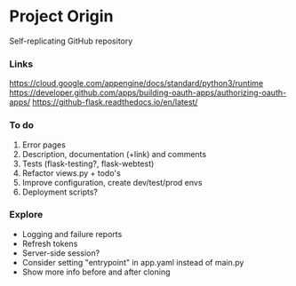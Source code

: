 # Project Origin
Self-replicating GitHub repository


### Links
https://cloud.google.com/appengine/docs/standard/python3/runtime
https://developer.github.com/apps/building-oauth-apps/authorizing-oauth-apps/
https://github-flask.readthedocs.io/en/latest/

### To do
1. Error pages
2. Description, documentation (+link) and comments
3. Tests (flask-testing?, flask-webtest)
4. Refactor views.py + todo's
5. Improve configuration, create dev/test/prod envs
6. Deployment scripts? 

### Explore
- Logging and failure reports
- Refresh tokens
- Server-side session?
- Consider setting "entrypoint" in app.yaml instead of main.py
- Show more info before and after cloning
